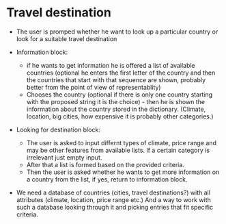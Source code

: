 # Travel destination

- The user is promped whether he want to look up a particular country or look for a suitable travel destination

- Information block:
   + if he wants to get information he is offered a list of available countries (optional he enters the first letter of the country and then the countries that start with that sequence are shown, probably better from the point of view of representablity)
   + Chooses the country (optional if there is only one country starting with the proposed string it is the choice) - then he is shown the information about the country stored in the dictionary. (Climate, location, big cities, how expensive it is probably other categories.)

- Looking for destination block:
   + The user is asked to input differnt types of climate, price range and may be other features from available lists. If a certain category is irrelevant just empty input.
   + After that a list is formed based on the provided criteria.
   + Then the user is asked whether he wants to get more information on a country from the list, if yes, return to information block.

- We need a database of countries (cities, travel destinations?) with all attributes (climate, location, price range etc.) And a way to work with such a database looking through it and picking entries that fit specific criteria. 
   